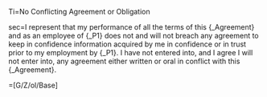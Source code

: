 Ti=No Conflicting Agreement or Obligation

sec=I represent that my performance of all the terms of this {_Agreement} and as an employee of {_P1} does not and will not breach any agreement to keep in confidence information acquired by me in confidence or in trust prior to my employment by {_P1}.  I have not entered into, and I agree I will not enter into, any agreement either written or oral in conflict with this {_Agreement}.

=[G/Z/ol/Base]
